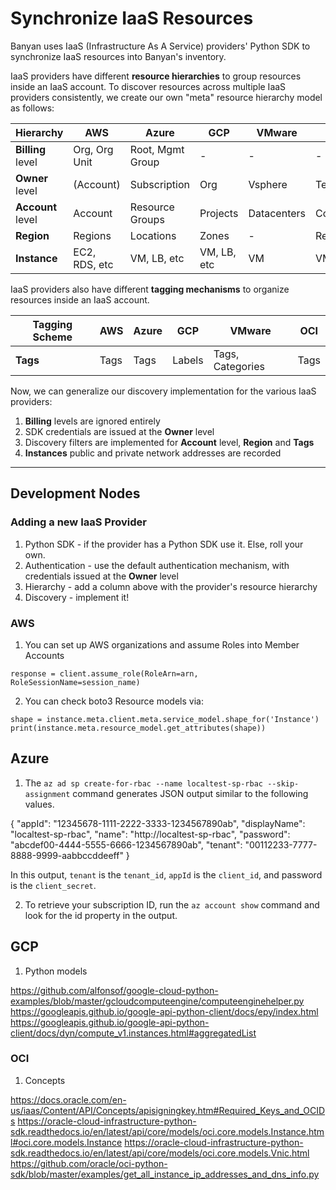 # Synchronize IaaS Resources

Banyan uses IaaS (Infrastructure As A Service) providers' Python SDK to synchronize IaaS resources into Banyan's inventory. 

IaaS providers have different **resource hierarchies** to group resources inside an IaaS account. To discover resources across multiple IaaS providers consistently, we create our own "meta" resource hierarchy model as follows:

| Hierarchy              | AWS                | Azure               | GCP           | VMware            | OCI           |
| --------      		 | --- 		 	      | -----				| ---			| ------		    | ---			|
| **Billing** level      | Org, Org Unit      | Root, Mgmt Group    | -             | -		            | -		        |
| **Owner** level        | (Account)          | Subscription        | Org           | Vsphere   	    | Tenant        | 
| **Account** level      | Account            | Resource Groups     | Projects      | Datacenters       | Compartments  |
| **Region**			 | Regions		      | Locations			| Zones			| -				    | Regions		|
| **Instance**           | EC2, RDS, etc      | VM, LB, etc         | VM, LB, etc   | VM                | VM, DB, etc   |


IaaS providers also have different **tagging mechanisms** to organize resources inside an IaaS account. 

| Tagging Scheme         | AWS            | Azure               | GCP           | VMware            | OCI           |
| --------------         | --- 		 	  | -----				| ---			| ------		    | ---			|
| **Tags**               | Tags           | Tags                | Labels        | Tags, Categories  | Tags          |


Now, we can generalize our discovery implementation for the various IaaS providers:

1. **Billing** levels are ignored entirely
2. SDK credentials are issued at the **Owner** level
3. Discovery filters are implemented for **Account** level, **Region** and **Tags**
4. **Instances** public and private network addresses are recorded

---

## Development Nodes

### Adding a new IaaS Provider

1. Python SDK - if the provider has a Python SDK use it. Else, roll your own.
2. Authentication - use the default authentication mechanism, with credentials issued at the **Owner** level
3. Hierarchy - add a column above with the provider's resource hierarchy
4. Discovery - implement it!

### AWS 

1. You can set up AWS organizations and assume Roles into Member Accounts

```
response = client.assume_role(RoleArn=arn, RoleSessionName=session_name)
```

2. You can check boto3 Resource models via:

```
shape = instance.meta.client.meta.service_model.shape_for('Instance')
print(instance.meta.resource_model.get_attributes(shape))
```

## Azure

1. The `az ad sp create-for-rbac --name localtest-sp-rbac --skip-assignment` command generates JSON output similar to the following values.

  {
    "appId": "12345678-1111-2222-3333-1234567890ab",
    "displayName": "localtest-sp-rbac",
    "name": "http://localtest-sp-rbac",
    "password": "abcdef00-4444-5555-6666-1234567890ab",
    "tenant": "00112233-7777-8888-9999-aabbccddeeff"
  }
  
In this output, `tenant` is the `tenant_id`, `appId` is the `client_id`, and password is the `client_secret`.

2. To retrieve your subscription ID, run the `az account show` command and look for the id property in the output.


## GCP

1. Python models

https://github.com/alfonsof/google-cloud-python-examples/blob/master/gcloudcomputeengine/computeenginehelper.py
https://googleapis.github.io/google-api-python-client/docs/epy/index.html
https://googleapis.github.io/google-api-python-client/docs/dyn/compute_v1.instances.html#aggregatedList


### OCI

1. Concepts

https://docs.oracle.com/en-us/iaas/Content/API/Concepts/apisigningkey.htm#Required_Keys_and_OCIDs
https://oracle-cloud-infrastructure-python-sdk.readthedocs.io/en/latest/api/core/models/oci.core.models.Instance.html#oci.core.models.Instance
https://oracle-cloud-infrastructure-python-sdk.readthedocs.io/en/latest/api/core/models/oci.core.models.Vnic.html
https://github.com/oracle/oci-python-sdk/blob/master/examples/get_all_instance_ip_addresses_and_dns_info.py